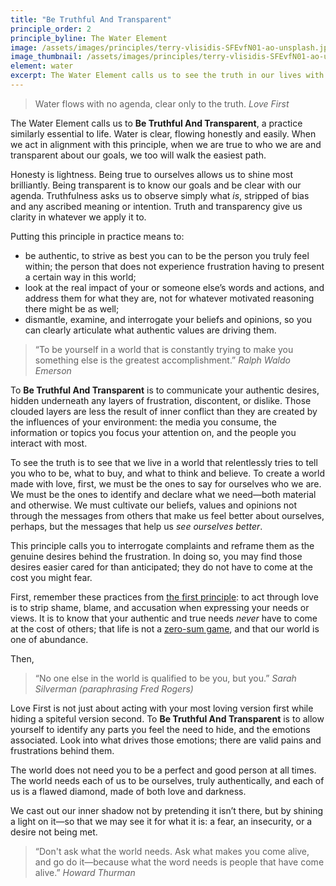 ```yaml
---
title: "Be Truthful And Transparent"
principle_order: 2
principle_byline: The Water Element
image: /assets/images/principles/terry-vlisidis-SFEvfN01-ao-unsplash.jpg
image_thumbnail: /assets/images/principles/terry-vlisidis-SFEvfN01-ao-unsplash_thumbnail.jpg
element: water
excerpt: The Water Element calls us to see the truth in our lives with clarity and focus.
---
```


> Water flows with no agenda, clear only to the truth.
<cite>Love First</cite>

The Water Element calls us to **Be Truthful And Transparent**, a practice similarly essential to life. Water is clear, flowing honestly and easily. When we act in alignment with this principle, when we are true to who we are and transparent about our goals, we too will walk the easiest path.

Honesty is lightness. Being true to ourselves allows us to shine most brilliantly. Being transparent is to know our goals and be clear with our agenda. Truthfulness asks us to observe simply what _is_, stripped of bias and any ascribed meaning or intention. Truth and transparency give us clarity in whatever we apply it to.

Putting this principle in practice means to:

- be authentic, to strive as best you can to be the person you truly feel within; the person that does not experience frustration having to present a certain way in this world;
- look at the real impact of your or someone else’s words and actions, and address them for what they are, not for whatever motivated reasoning there might be as well;
- dismantle, examine, and interrogate your beliefs and opinions, so you can clearly articulate what authentic values are driving them.

> “To be yourself in a world that is constantly trying to make you something else is the greatest accomplishment.”
<cite>Ralph Waldo Emerson</cite>

To **Be Truthful And Transparent** is to communicate your authentic desires, hidden underneath any layers of frustration, discontent, or dislike. Those clouded layers are less the result of inner conflict than they are created by the influences of your environment: the media you consume, the information or topics you focus your attention on, and the people you interact with most.

To see the truth is to see that we live in a world that relentlessly tries to tell you who to be, what to buy, and what to think and believe. To create a world made with love, first, we must be the ones to say for ourselves who we are. We must be the ones to identify and declare what we need—both material and otherwise. We must cultivate our beliefs, values and opinions not through the messages from others that make us feel better about ourselves, perhaps, but the messages that help us _see ourselves better_.

This principle calls you to interrogate complaints and reframe them as the genuine desires behind the frustration. In doing so, you may find those desires easier cared for than anticipated; they do not have to come at the cost you might fear.

First, remember these practices from <a href="/principles/love">the first principle</a>: to act through love is to strip shame, blame, and accusation when expressing your needs or views. It is to know that your authentic and true needs _never_ have to come at the cost of others; that life is not a <a href="https://en.wikipedia.org/wiki/Zero-sum_game" rel="external noopener">zero-sum game</a>, and that our world is one of abundance.

Then,

> “No one else in the world is qualified to be you, but you.”
<cite>Sarah Silverman <i>(paraphrasing Fred Rogers)</i></cite>

Love First is not just about acting with your most loving version first while hiding a spiteful version second. To **Be Truthful And Transparent** is to allow yourself to identify any parts you feel the need to hide, and the emotions associated. Look into what drives those emotions; there are valid pains and frustrations behind them.

The world does not need you to be a perfect and good person at all times. The world needs each of us to be ourselves, truly authentically, and each of us is a flawed diamond, made of both love and darkness.

We cast out our inner shadow not by pretending it isn’t there, but by shining a light on it—so that we may see it for what it is: a fear, an insecurity, or a desire not being met.



> “Don't ask what the world needs. Ask what makes you come alive, and go do it—because what the word needs is people that have come alive.”
<cite>Howard Thurman</cite>



<!--
@credits: 5000
@for: evolving principle Honest -> Truthful
@person: Maria Nemeth
@organization: Academy For Coaching Excellence
-->

